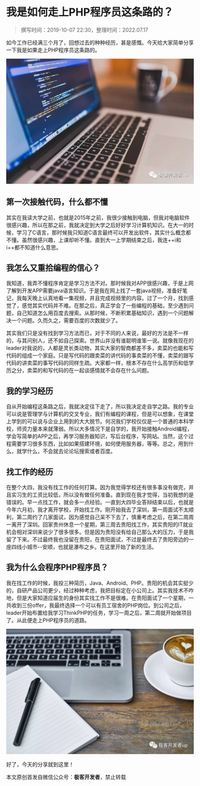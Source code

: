 # 我是如何走上PHP程序员这条路的？

> 撰写时间：2019-10-07 22:30，整理时间：2022.07.17

如今工作已经满三个月了，回想过去的种种经历，甚是感慨。今天给大家简单分享一下我是如果走上PHP程序员这条路的。

![640 (1).png](../img/10-01.png)

## 第一次接触代码，什么都不懂

其实在我读大学之前，也就是2015年之前，我很少接触到电脑，但我对电脑软件很感兴趣，所以在那之前，我就决定到大学之后好好学习计算机知识。在大一的时候，学习了C语言，那时候我只知道C语言最终可以开发出软件，其实什么概念都不懂。虽然很感兴趣，上课却听不懂。直到大一上学期结束之后，我连++i和i++都不知道什么意思。

## 我怎么又重拾编程的信心？

我知道，我弄不懂程序肯定是学习方法不对。那时候我对APP很感兴趣，于是上网了解到开发APP需要java语言知识。于是我在网上找了一套java视频，准备好笔记，我每天晚上认真地看一集视频，并且完成视频里的内容。过了一个月，找到感觉了，感觉其实代码并不难。在那之后，真正学会了一些编程的基础，至少遇到问题，自己知道怎么用百度去搜索。从那时候，不断积累基础知识，遇到一个问题解决一个问题。久而久之，需要百度的次数就少了。

其实我们只是没有找到学习方法而已，对于不同的人来说，最好的方法是不一样的，与其问别人，还不如自己探索。世界山并没有谁聪明谁笨一说。就像我现在的leader对我说的，人都是灵长类动物，其实大家的智商都差不多，卖菜的也能和写代码的组成一个家庭。只是写代码的跟卖菜的讲代码的事卖菜的不懂，卖菜的跟写代码的讲卖菜的事写代码的同样生疏。大家都一样，根本不存在什么高学历和低学历之分，卖菜的和写代码的在一起谈感情就不会存在什么问题。

## 我的学习经历

自从开始编程这条路之后，我就决定往下走了，所以我决定走自学之路。我的专业可以说是管理学与计算机的交叉专业，我们有编程的课程，但是可以想象，在课堂上学到的可以说与企业上用到的大大脱节。何况我们学校仅仅是一个普通的本科学校，师资力量本来就薄弱。所以大多情况下是自学的，我开始接触Android编程，学会写简单的APP之后，再学习服务器知识，写后台程序，写网站。当然，这个过程需要学习很多东西，比如如果搭建环境，如何使用服务器，等等。总之，用到什么，就学什么，不会就去论论坛搜索或者百度。

## 找工作的经历

在整个大四，我没有找工作的任何打算。因为我觉得学校还有很多事没有做完，并且实习生的工资比较低，所以没有做任何准备。直到现在我才觉得，当初我想的是错误的。早一点找工作，就会多一点经验。一直到大四毕业答辩结束以后，也就是今年六月初，我才离开学校，开始找工作。刚开始我去了深圳，第一周面试不太顺利，第二周约了几家面试，因为感觉自己呆不下去了，慎重考虑之后，在第二周周一离开了深圳。回家贵州休息一个星期，第三周去贵阳找工作，其实贵阳的IT就业机会相对深圳来说少了很多很多。但是因为贵阳没有给自己那么大的压力，于是我留了下来。不过最终我也没留在贵阳，在贵阳面试，不过是最终去了贵阳旁边的一座四线小城市--安顺，也就是瀑布之乡。在这里开始了新的生活。

## 我为什么会程序PHP程序员？

我在找工作的时候，我投三种简历，Java、Android、PHP。贵阳的机会其实挺少的，自研产品公司更少，经过种种考虑，我把目标定在小公司上。其实我技术不咋地，但是大家知道应届生的身份其实找工作不是很难。在贵阳面试了一个星期，一共收到三份offer，我最终选择一个可以有员工宿舍的PHP岗位。到公司之后，leader开始布置给我学习ThinkPHP的任务，学习一周之后，第二周就开始做项目了。从此便走上PHP程序员的道路。

![640.png](../img/10-02.png)

好了，今天的分享就到这里！

本文原创首发自微信公众号：**极客开发者**，禁止转载
